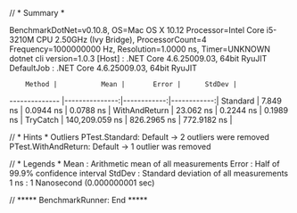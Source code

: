 // * Summary *

BenchmarkDotNet=v0.10.8, OS=Mac OS X 10.12
Processor=Intel Core i5-3210M CPU 2.50GHz (Ivy Bridge), ProcessorCount=4
Frequency=1000000000 Hz, Resolution=1.0000 ns, Timer=UNKNOWN
dotnet cli version=1.0.3
  [Host]     : .NET Core 4.6.25009.03, 64bit RyuJIT
  DefaultJob : .NET Core 4.6.25009.03, 64bit RyuJIT


        Method |           Mean |       Error |      StdDev |
-------------- |---------------:|------------:|------------:|
      Standard |       7.849 ns |   0.0944 ns |   0.0788 ns |
 WithAndReturn |      23.062 ns |   0.2244 ns |   0.1989 ns |
      TryCatch | 140,209.059 ns | 826.2965 ns | 772.9182 ns |

// * Hints *
Outliers
  PTest.Standard: Default      -> 2 outliers were removed
  PTest.WithAndReturn: Default -> 1 outlier  was  removed

// * Legends *
  Mean   : Arithmetic mean of all measurements
  Error  : Half of 99.9% confidence interval
  StdDev : Standard deviation of all measurements
  1 ns   : 1 Nanosecond (0.000000001 sec)

// ***** BenchmarkRunner: End *****